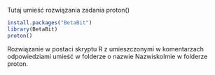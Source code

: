 Tutaj umieść rozwiązania zadania proton()
```R
install.packages("BetaBit")
library(BetaBit)
proton()
```
Rozwiązanie w postaci skryptu R z umieszczonymi w komentarzach odpowiedziami umieść w folderze o nazwie NazwiskoImie w folderze proton.
